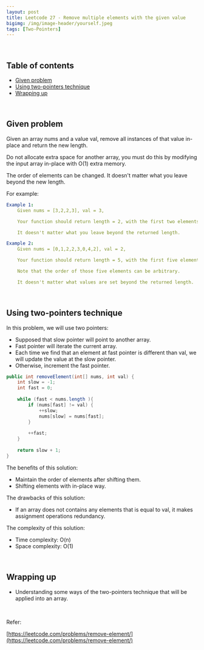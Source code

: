 ```yaml
---
layout: post
title: Leetcode 27 - Remove multiple elements with the given value
bigimg: /img/image-header/yourself.jpeg
tags: [Two-Pointers]
---
```





<br>

## Table of contents
- [Given problem](#given-problem)
- [Using two-pointers technique](#using-two-pointers-technique)
- [Wrapping up](#wrapping-up)


<br>

## Given problem

Given an array nums and a value val, remove all instances of that value in-place and return the new length.

Do not allocate extra space for another array, you must do this by modifying the input array in-place with O(1) extra memory.

The order of elements can be changed. It doesn't matter what you leave beyond the new length.

For example:

```yaml
Example 1:
    Given nums = [3,2,2,3], val = 3,

    Your function should return length = 2, with the first two elements of nums being 2.

    It doesn't matter what you leave beyond the returned length.

Example 2:
    Given nums = [0,1,2,2,3,0,4,2], val = 2,

    Your function should return length = 5, with the first five elements of nums containing 0, 1, 3, 0, and 4.

    Note that the order of those five elements can be arbitrary.

    It doesn't matter what values are set beyond the returned length.
```


<br>

## Using two-pointers technique

In this problem, we will use two pointers:
- Supposed that slow pointer will point to another array.
- Fast pointer will iterate the current array.
- Each time we find that an element at fast pointer is different than val, we will update the value at the slow pointer.
- Otherwise, increment the fast pointer.

```java
public int removeElement(int[] nums, int val) {
    int slow = -1;
    int fast = 0;
    
    while (fast < nums.length ){
        if (nums[fast] != val) {
            ++slow;
            nums[slow] = nums[fast];
        }
        
        ++fast;
    }
    
    return slow + 1;
}
```

The benefits of this solution:
- Maintain the order of elements after shifting them.
- Shifting elements with in-place way.

The drawbacks of this solution:
- If an array does not contains any elements that is equal to val, it makes assignment operations redundancy.

The complexity of this solution:
- Time complexity: O(n)
- Space complexity: O(1)

<br>

## Wrapping up

- Understanding some ways of the two-pointers technique that will be applied into an array.


<br>

Refer:

[https://leetcode.com/problems/remove-element/](https://leetcode.com/problems/remove-element/)